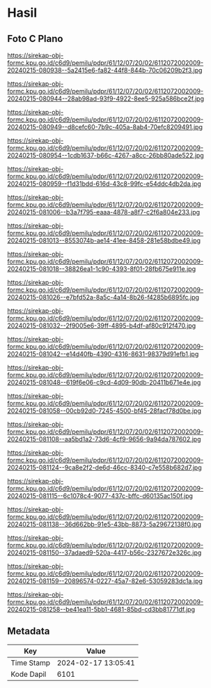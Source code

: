 # Hasil

## Foto C Plano

https://sirekap-obj-formc.kpu.go.id/c6d9/pemilu/pdpr/61/12/07/20/02/6112072002009-20240215-080938--5a2415e6-fa82-44f8-844b-70c06209b2f3.jpg

https://sirekap-obj-formc.kpu.go.id/c6d9/pemilu/pdpr/61/12/07/20/02/6112072002009-20240215-080944--28ab98ad-93f9-4922-8ee5-925a586bce2f.jpg

https://sirekap-obj-formc.kpu.go.id/c6d9/pemilu/pdpr/61/12/07/20/02/6112072002009-20240215-080949--d8cefc60-7b9c-405a-8ab4-70efc8209491.jpg

https://sirekap-obj-formc.kpu.go.id/c6d9/pemilu/pdpr/61/12/07/20/02/6112072002009-20240215-080954--1cdb1637-b66c-4267-a8cc-26bb80ade522.jpg

https://sirekap-obj-formc.kpu.go.id/c6d9/pemilu/pdpr/61/12/07/20/02/6112072002009-20240215-080959--f1d31bdd-616d-43c8-99fc-e54ddc4db2da.jpg

https://sirekap-obj-formc.kpu.go.id/c6d9/pemilu/pdpr/61/12/07/20/02/6112072002009-20240215-081006--b3a7f795-eaaa-4878-a8f7-c2f6a804e233.jpg

https://sirekap-obj-formc.kpu.go.id/c6d9/pemilu/pdpr/61/12/07/20/02/6112072002009-20240215-081013--8553074b-ae14-41ee-8458-281e58bdbe49.jpg

https://sirekap-obj-formc.kpu.go.id/c6d9/pemilu/pdpr/61/12/07/20/02/6112072002009-20240215-081018--38826ea1-1c90-4393-8f01-28fb675e911e.jpg

https://sirekap-obj-formc.kpu.go.id/c6d9/pemilu/pdpr/61/12/07/20/02/6112072002009-20240215-081026--e7bfd52a-8a5c-4a14-8b26-f4285b6895fc.jpg

https://sirekap-obj-formc.kpu.go.id/c6d9/pemilu/pdpr/61/12/07/20/02/6112072002009-20240215-081032--2f9005e6-39ff-4895-b4df-af80c912f470.jpg

https://sirekap-obj-formc.kpu.go.id/c6d9/pemilu/pdpr/61/12/07/20/02/6112072002009-20240215-081042--e14d40fb-4390-4316-8631-98379d91efb1.jpg

https://sirekap-obj-formc.kpu.go.id/c6d9/pemilu/pdpr/61/12/07/20/02/6112072002009-20240215-081048--619f6e06-c9cd-4d09-90db-20411b671e4e.jpg

https://sirekap-obj-formc.kpu.go.id/c6d9/pemilu/pdpr/61/12/07/20/02/6112072002009-20240215-081058--00cb92d0-7245-4500-bf45-28facf78d0be.jpg

https://sirekap-obj-formc.kpu.go.id/c6d9/pemilu/pdpr/61/12/07/20/02/6112072002009-20240215-081108--aa5bd1a2-73d6-4cf9-9656-9a94da787602.jpg

https://sirekap-obj-formc.kpu.go.id/c6d9/pemilu/pdpr/61/12/07/20/02/6112072002009-20240215-081124--9ca8e2f2-de6d-46cc-8340-c7e558b682d7.jpg

https://sirekap-obj-formc.kpu.go.id/c6d9/pemilu/pdpr/61/12/07/20/02/6112072002009-20240215-081115--6c1078c4-9077-437c-bffc-d60135ac150f.jpg

https://sirekap-obj-formc.kpu.go.id/c6d9/pemilu/pdpr/61/12/07/20/02/6112072002009-20240215-081138--36d662bb-91e5-43bb-8873-5a29672138f0.jpg

https://sirekap-obj-formc.kpu.go.id/c6d9/pemilu/pdpr/61/12/07/20/02/6112072002009-20240215-081150--37adaed9-520a-4417-b56c-2327672e326c.jpg

https://sirekap-obj-formc.kpu.go.id/c6d9/pemilu/pdpr/61/12/07/20/02/6112072002009-20240215-081159--20896574-0227-45a7-82e6-53059283dc1a.jpg

https://sirekap-obj-formc.kpu.go.id/c6d9/pemilu/pdpr/61/12/07/20/02/6112072002009-20240215-081258--be41ea11-5bb1-4681-85bd-cd3bb81771df.jpg


## Metadata

| Key        | Value               |
| ---------- | ------------------- |
| Time Stamp | 2024-02-17 13:05:41 |
| Kode Dapil | 6101                |



